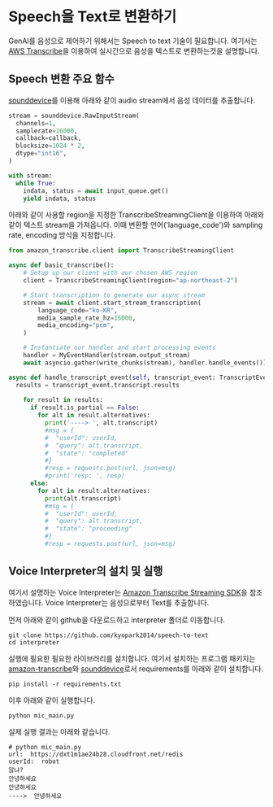 # Speech을 Text로 변환하기

GenAI를 음성으로 제어하기 위해서는 Speech to text 기술이 필요합니다. 여기서는 [AWS Transcribe](https://aws.amazon.com/ko/transcribe/)을 이용하여 실시간으로 음성을 텍스트로 변환하는것을 설명합니다.

## Speech 변환 주요 함수

[sounddevice](https://pypi.org/project/sounddevice/)를 이용해 아래와 같이 audio stream에서 음성 데이터를 추출합니다.

```python
stream = sounddevice.RawInputStream(
  channels=1,
  samplerate=16000,
  callback=callback,
  blocksize=1024 * 2,
  dtype="int16",
)

with stream:
  while True:
    indata, status = await input_queue.get()
    yield indata, status
```

아래와 같이 사용할 region을 지정한 TranscribeStreamingClient을 이용하여 아래와 같이 텍스트 stream을 가져옵니다. 이때 변환할 언어('language_code')와 sampling rate, encoding 방식을 지정합니다. 

```python
from amazon_transcribe.client import TranscribeStreamingClient

async def basic_transcribe():
    # Setup up our client with our chosen AWS region
    client = TranscribeStreamingClient(region="ap-northeast-2")

    # Start transcription to generate our async stream
    stream = await client.start_stream_transcription(
        language_code="ko-KR",
        media_sample_rate_hz=16000,
        media_encoding="pcm",
    )

    # Instantiate our handler and start processing events
    handler = MyEventHandler(stream.output_stream)
    await asyncio.gather(write_chunks(stream), handler.handle_events())
````

```python
async def handle_transcript_event(self, transcript_event: TranscriptEvent):
  results = transcript_event.transcript.results
                       
    for result in results:       
      if result.is_partial == False:
        for alt in result.alternatives:
          print('----> ', alt.transcript)
          #msg = {
          #  "userId": userId,
          #  "query": alt.transcript,
          #  "state": "completed"
          #}
          #resp = requests.post(url, json=msg)
          #print('resp: ', resp)
      else:
        for alt in result.alternatives:
          print(alt.transcript)    
          #msg = {
          #  "userId": userId,
          #  "query": alt.transcript,
          #  "state": "proceeding"
          #}
          #resp = requests.post(url, json=msg)
```




## Voice Interpreter의 설치 및 실행

여기서 설명하는 Voice Interpreter는 [Amazon Transcribe Streaming SDK](https://github.com/awslabs/amazon-transcribe-streaming-sdk)을 참조하였습니다. Voice Interpreter는 음성으로부터 Text를 추출합니다. 

먼저 아래와 같이 github을 다운로드하고 interpreter 폴더로 이동합니다. 

```text
git clone https://github.com/kyopark2014/speech-to-text
cd interpreter
```

실행에 필요한 필요한 라이브러리를 설치합니다. 여기서 설치하는 프로그램 패키지는 [amazon-transcribe](https://pypi.org/project/amazon-transcribe/)와 [sounddevice](https://pypi.org/project/sounddevice/)로서 requirements를 아래와 같이 설치합니다.

```text
pip install -r requirements.txt
```

이후 아래와 같이 실행합니다.

```text
python mic_main.py
```

실제 실행 결과는 아래와 같습니다.

```text
# python mic_main.py 
url:  https://dxt1m1ae24b28.cloudfront.net/redis
userId:  robot
않냐?
안녕하세요
안녕하세요
---->  안녕하세요
```
